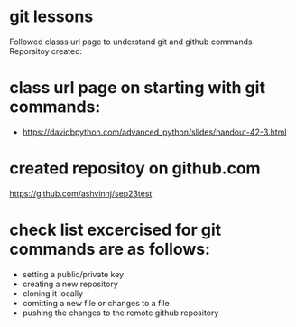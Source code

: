 # git lessons
Followed classs url page to understand git and github commands
Reporsitoy created:
 
# class url page on starting with git commands:
* https://davidbpython.com/advanced_python/slides/handout-42-3.html

# created repositoy on github.com 
https://github.com/ashvinnj/sep23test

# check list excercised for git commands are as follows:

* setting a public/private key
* creating a new repository
* cloning it locally
* comitting a new file or changes to a file
* pushing the changes to the remote github repository
